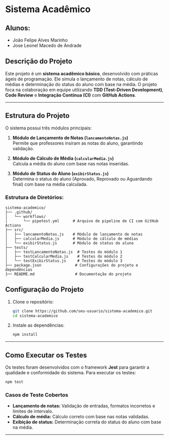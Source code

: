 # Sistema Acadêmico

## Alunos:
- João Felipe Alves Marinho
- Jose Leonel Macedo de Andrade

## Descrição do Projeto

Este projeto é um **sistema acadêmico básico**, desenvolvido com práticas ágeis de programação. Ele simula o lançamento de notas, cálculo de médias e determinação do status do aluno com base na média. O projeto foca na colaboração em equipe utilizando **TDD (Test-Driven Development)**, **Code Review** e **Integração Contínua (CI)** com **GitHub Actions**.

---

## Estrutura do Projeto

O sistema possui três módulos principais:

1. **Módulo de Lançamento de Notas (`lancamentoNotas.js`)**  
   Permite que professores insiram as notas do aluno, garantindo validação.  

2. **Módulo de Cálculo de Média (`calcularMedia.js`)**  
   Calcula a média do aluno com base nas notas inseridas.  

3. **Módulo de Status do Aluno (`exibirStatus.js`)**  
   Determina o status do aluno (Aprovado, Reprovado ou Aguardando final) com base na média calculada.  

### Estrutura de Diretórios:

```
sistema-academico/
├── .github/
│   └── workflows/
│       └── pipetest.yml      # Arquivo de pipeline de CI com GitHub Actions
├── src/
│   ├── lancamentoNotas.js    # Módulo de lançamento de notas
│   ├── calcularMedia.js      # Módulo de cálculo de médias
│   └── exibirStatus.js       # Módulo de status do aluno
├── tests/
│   ├── testLancamentoNotas.js  # Testes do módulo 1
│   ├── testCalcularMedia.js    # Testes do módulo 2
│   └── testExibirStatus.js     # Testes do módulo 3
├── package.json               # Configurações do projeto e dependências
├── README.md                  # Documentação do projeto
```

## Configuração do Projeto

1. Clone o repositório:
   ```bash
   git clone https://github.com/seu-usuario/sistema-academico.git
   cd sistema-academico
   ```

2. Instale as dependências:
   ```bash
   npm install
   ```

---

## Como Executar os Testes

Os testes foram desenvolvidos com o framework **Jest** para garantir a qualidade e conformidade do sistema. Para executar os testes:

```bash
npm test
```

### Casos de Teste Cobertos

- **Lançamento de notas:** Validação de entradas, formatos incorretos e limites de intervalo.  
- **Cálculo de média:** Cálculo correto com base nas notas validadas.  
- **Exibição de status:** Determinação correta do status do aluno com base na média.  

---
